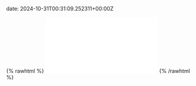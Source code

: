 date: 2024-10-31T00:31:09.252311+00:00Z


{% rawhtml %}
<embed src="./hidewall.io-http.html" type="text/html">
{% /rawhtml %}